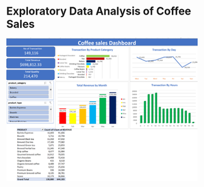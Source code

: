 # Exploratory Data Analysis of Coffee Sales

![coffee dashboard!](/COFFEE_DASHBOARD.png "coffee dashboard")
